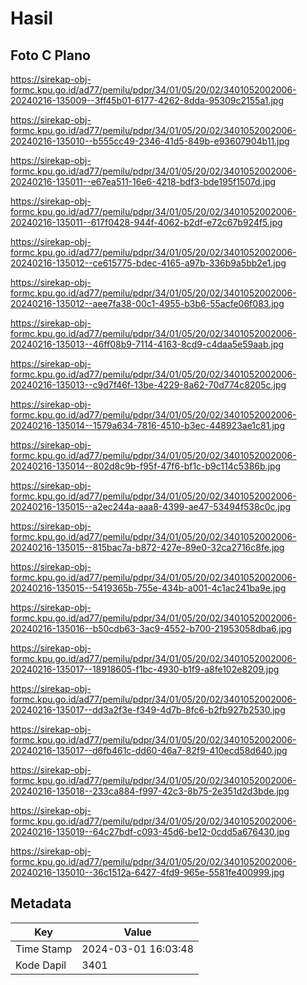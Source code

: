 # Hasil

## Foto C Plano

https://sirekap-obj-formc.kpu.go.id/ad77/pemilu/pdpr/34/01/05/20/02/3401052002006-20240216-135009--3ff45b01-6177-4262-8dda-95309c2155a1.jpg

https://sirekap-obj-formc.kpu.go.id/ad77/pemilu/pdpr/34/01/05/20/02/3401052002006-20240216-135010--b555cc49-2346-41d5-849b-e93607904b11.jpg

https://sirekap-obj-formc.kpu.go.id/ad77/pemilu/pdpr/34/01/05/20/02/3401052002006-20240216-135011--e67ea511-16e6-4218-bdf3-bde195f1507d.jpg

https://sirekap-obj-formc.kpu.go.id/ad77/pemilu/pdpr/34/01/05/20/02/3401052002006-20240216-135011--617f0428-944f-4062-b2df-e72c67b924f5.jpg

https://sirekap-obj-formc.kpu.go.id/ad77/pemilu/pdpr/34/01/05/20/02/3401052002006-20240216-135012--ce615775-bdec-4165-a97b-336b9a5bb2e1.jpg

https://sirekap-obj-formc.kpu.go.id/ad77/pemilu/pdpr/34/01/05/20/02/3401052002006-20240216-135012--aee7fa38-00c1-4955-b3b6-55acfe06f083.jpg

https://sirekap-obj-formc.kpu.go.id/ad77/pemilu/pdpr/34/01/05/20/02/3401052002006-20240216-135013--46ff08b9-7114-4163-8cd9-c4daa5e59aab.jpg

https://sirekap-obj-formc.kpu.go.id/ad77/pemilu/pdpr/34/01/05/20/02/3401052002006-20240216-135013--c9d7f46f-13be-4229-8a62-70d774c8205c.jpg

https://sirekap-obj-formc.kpu.go.id/ad77/pemilu/pdpr/34/01/05/20/02/3401052002006-20240216-135014--1579a634-7816-4510-b3ec-448923ae1c81.jpg

https://sirekap-obj-formc.kpu.go.id/ad77/pemilu/pdpr/34/01/05/20/02/3401052002006-20240216-135014--802d8c9b-f95f-47f6-bf1c-b9c114c5386b.jpg

https://sirekap-obj-formc.kpu.go.id/ad77/pemilu/pdpr/34/01/05/20/02/3401052002006-20240216-135015--a2ec244a-aaa8-4399-ae47-53494f538c0c.jpg

https://sirekap-obj-formc.kpu.go.id/ad77/pemilu/pdpr/34/01/05/20/02/3401052002006-20240216-135015--815bac7a-b872-427e-89e0-32ca2716c8fe.jpg

https://sirekap-obj-formc.kpu.go.id/ad77/pemilu/pdpr/34/01/05/20/02/3401052002006-20240216-135015--5419365b-755e-434b-a001-4c1ac241ba9e.jpg

https://sirekap-obj-formc.kpu.go.id/ad77/pemilu/pdpr/34/01/05/20/02/3401052002006-20240216-135016--b50cdb63-3ac9-4552-b700-21953058dba6.jpg

https://sirekap-obj-formc.kpu.go.id/ad77/pemilu/pdpr/34/01/05/20/02/3401052002006-20240216-135017--18918605-f1bc-4930-b1f9-a8fe102e8209.jpg

https://sirekap-obj-formc.kpu.go.id/ad77/pemilu/pdpr/34/01/05/20/02/3401052002006-20240216-135017--dd3a2f3e-f349-4d7b-8fc6-b2fb927b2530.jpg

https://sirekap-obj-formc.kpu.go.id/ad77/pemilu/pdpr/34/01/05/20/02/3401052002006-20240216-135017--d6fb461c-dd60-46a7-82f9-410ecd58d640.jpg

https://sirekap-obj-formc.kpu.go.id/ad77/pemilu/pdpr/34/01/05/20/02/3401052002006-20240216-135018--233ca884-f997-42c3-8b75-2e351d2d3bde.jpg

https://sirekap-obj-formc.kpu.go.id/ad77/pemilu/pdpr/34/01/05/20/02/3401052002006-20240216-135019--64c27bdf-c093-45d6-be12-0cdd5a676430.jpg

https://sirekap-obj-formc.kpu.go.id/ad77/pemilu/pdpr/34/01/05/20/02/3401052002006-20240216-135010--36c1512a-6427-4fd9-965e-5581fe400999.jpg


## Metadata

| Key        | Value               |
| ---------- | ------------------- |
| Time Stamp | 2024-03-01 16:03:48 |
| Kode Dapil | 3401                |



